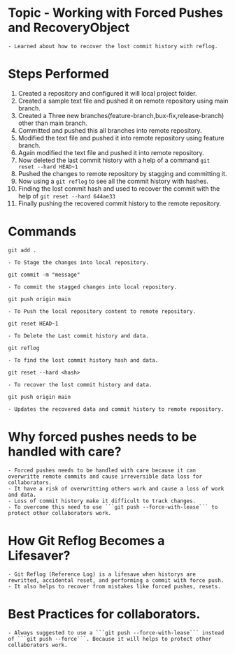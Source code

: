 # Topic - Working with Forced Pushes and RecoveryObject

    - Learned about how to recover the lost commit history with reflog.

# Steps Performed

1. Created a repository and configured it will local project folder.
2. Created a sample text file and pushed it on remote repository using main branch.
3. Created a Three new branches(feature-branch,bux-fix,release-branch) other than main branch.
3. Committed and pushed this all branches into remote repository.
4. Modified the text file and pushed it into remote repository using feature branch.
5. Again modified the text file and pushed it into remote repository.
6. Now deleted the last commit history with a help of a command ```git reset --hard HEAD~1 ```
7. Pushed the changes to remote repository by stagging and committing it.
8. Now using a ```git reflog``` to see all the commit history with hashes. 
9. Finding the lost commit hash and used to recover the commit with the help of ```git reset --hard 644ae33```
10. Finally pushing the recovered commit history to the remote repository.

# Commands

``` 
git add . 
``` 
    - To Stage the changes into local repository.

``` 
git commit -m "message" 
```
    - To commit the stagged changes into local repository.

``` 
git push origin main 
```
    - To Push the local repository content to remote repository.

```
git reset HEAD~1
```
    - To Delete the Last commit history and data.

```
git reflog
```
    - To find the lost commit history hash and data.

```
git reset --hard <hash>
```
    - To recover the lost commit history and data.

```
git push origin main
```
    - Updates the recovered data and commit history to remote repository.


# Why forced pushes needs to be handled with care?
    - Forced pushes needs to be handled with care because it can overwritte remote commits and cause irreversible data loss for collaborators.
    - It have a risk of overwritting others work and cause a loss of work and data.
    - Loss of commit history make it difficult to track changes.
    - To overcome this need to use ```git push --force-with-lease``` to protect other collaborators work.

# How Git Reflog Becomes a Lifesaver?
    - Git Reflog (Reference Log) is a lifesave when historys are rewritted, accidental reset, and performing a commit with force push. 
    - It also helps to recover from mistakes like forced pushes, resets.

# Best Practices for collaborators.
    - Always suggested to use a ```git push --force-with-lease``` instead of ```git push --force```. Because it will helps to protect other collaborators work.